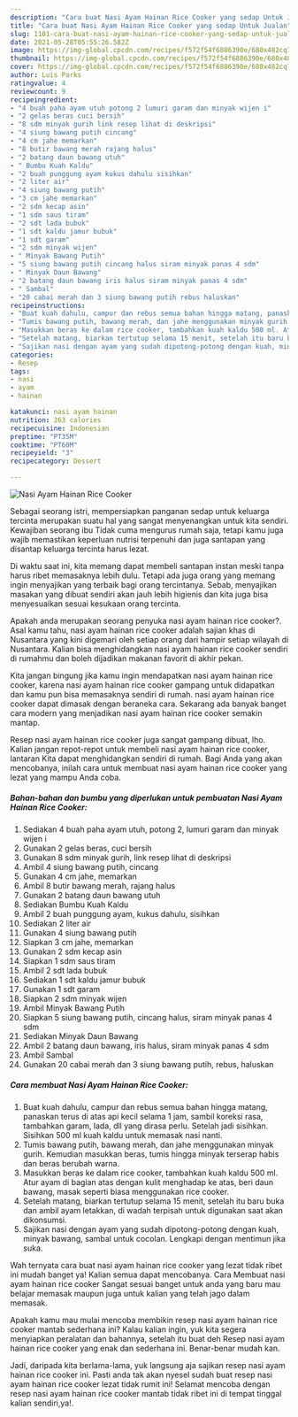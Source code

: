 ```yaml
---
description: "Cara buat Nasi Ayam Hainan Rice Cooker yang sedap Untuk Jualan"
title: "Cara buat Nasi Ayam Hainan Rice Cooker yang sedap Untuk Jualan"
slug: 1101-cara-buat-nasi-ayam-hainan-rice-cooker-yang-sedap-untuk-jualan
date: 2021-05-28T05:55:26.582Z
image: https://img-global.cpcdn.com/recipes/f572f54f6886390e/680x482cq70/nasi-ayam-hainan-rice-cooker-foto-resep-utama.jpg
thumbnail: https://img-global.cpcdn.com/recipes/f572f54f6886390e/680x482cq70/nasi-ayam-hainan-rice-cooker-foto-resep-utama.jpg
cover: https://img-global.cpcdn.com/recipes/f572f54f6886390e/680x482cq70/nasi-ayam-hainan-rice-cooker-foto-resep-utama.jpg
author: Luis Parks
ratingvalue: 4
reviewcount: 9
recipeingredient:
- "4 buah paha ayam utuh potong 2 lumuri garam dan minyak wijen i"
- "2 gelas beras cuci bersih"
- "8 sdm minyak gurih link resep lihat di deskripsi"
- "4 siung bawang putih cincang"
- "4 cm jahe memarkan"
- "8 butir bawang merah rajang halus"
- "2 batang daun bawang utuh"
- " Bumbu Kuah Kaldu"
- "2 buah punggung ayam kukus dahulu sisihkan"
- "2 liter air"
- "4 siung bawang putih"
- "3 cm jahe memarkan"
- "2 sdm kecap asin"
- "1 sdm saus tiram"
- "2 sdt lada bubuk"
- "1 sdt kaldu jamur bubuk"
- "1 sdt garam"
- "2 sdm minyak wijen"
- " Minyak Bawang Putih"
- "5 siung bawang putih cincang halus siram minyak panas 4 sdm"
- " Minyak Daun Bawang"
- "2 batang daun bawang iris halus siram minyak panas 4 sdm"
- " Sambal"
- "20 cabai merah dan 3 siung bawang putih rebus haluskan"
recipeinstructions:
- "Buat kuah dahulu, campur dan rebus semua bahan hingga matang, panaskan terus di atas api kecil selama 1 jam, sambil koreksi rasa, tambahkan garam, lada, dll yang dirasa perlu. Setelah jadi sisihkan. Sisihkan 500 ml kuah kaldu untuk memasak nasi nanti."
- "Tumis bawang putih, bawang merah, dan jahe menggunakan minyak gurih. Kemudian masukkan beras, tumis hingga minyak terserap habis dan beras berubah warna."
- "Masukkan beras ke dalam rice cooker, tambahkan kuah kaldu 500 ml. Atur ayam di bagian atas dengan kulit menghadap ke atas, beri daun bawang, masak seperti biasa menggunakan rice cooker."
- "Setelah matang, biarkan tertutup selama 15 menit, setelah itu baru buka dan ambil ayam letakkan, di wadah terpisah untuk digunakan saat akan dikonsumsi."
- "Sajikan nasi dengan ayam yang sudah dipotong-potong dengan kuah, minyak bawang, sambal untuk cocolan. Lengkapi dengan mentimun jika suka."
categories:
- Resep
tags:
- nasi
- ayam
- hainan

katakunci: nasi ayam hainan 
nutrition: 263 calories
recipecuisine: Indonesian
preptime: "PT35M"
cooktime: "PT60M"
recipeyield: "3"
recipecategory: Dessert

---
```



![Nasi Ayam Hainan Rice Cooker](https://img-global.cpcdn.com/recipes/f572f54f6886390e/680x482cq70/nasi-ayam-hainan-rice-cooker-foto-resep-utama.jpg)

Sebagai seorang istri, mempersiapkan panganan sedap untuk keluarga tercinta merupakan suatu hal yang sangat menyenangkan untuk kita sendiri. Kewajiban seorang ibu Tidak cuma mengurus rumah saja, tetapi kamu juga wajib memastikan keperluan nutrisi terpenuhi dan juga santapan yang disantap keluarga tercinta harus lezat.

Di waktu  saat ini, kita memang dapat membeli santapan instan meski tanpa harus ribet memasaknya lebih dulu. Tetapi ada juga orang yang memang ingin menyajikan yang terbaik bagi orang tercintanya. Sebab, menyajikan masakan yang dibuat sendiri akan jauh lebih higienis dan kita juga bisa menyesuaikan sesuai kesukaan orang tercinta. 



Apakah anda merupakan seorang penyuka nasi ayam hainan rice cooker?. Asal kamu tahu, nasi ayam hainan rice cooker adalah sajian khas di Nusantara yang kini digemari oleh setiap orang dari hampir setiap wilayah di Nusantara. Kalian bisa menghidangkan nasi ayam hainan rice cooker sendiri di rumahmu dan boleh dijadikan makanan favorit di akhir pekan.

Kita jangan bingung jika kamu ingin mendapatkan nasi ayam hainan rice cooker, karena nasi ayam hainan rice cooker gampang untuk didapatkan dan kamu pun bisa memasaknya sendiri di rumah. nasi ayam hainan rice cooker dapat dimasak dengan beraneka cara. Sekarang ada banyak banget cara modern yang menjadikan nasi ayam hainan rice cooker semakin mantap.

Resep nasi ayam hainan rice cooker juga sangat gampang dibuat, lho. Kalian jangan repot-repot untuk membeli nasi ayam hainan rice cooker, lantaran Kita dapat menghidangkan sendiri di rumah. Bagi Anda yang akan mencobanya, inilah cara untuk membuat nasi ayam hainan rice cooker yang lezat yang mampu Anda coba.

<!--inarticleads1-->

##### Bahan-bahan dan bumbu yang diperlukan untuk pembuatan Nasi Ayam Hainan Rice Cooker:

1. Sediakan 4 buah paha ayam utuh, potong 2, lumuri garam dan minyak wijen i
1. Gunakan 2 gelas beras, cuci bersih
1. Gunakan 8 sdm minyak gurih, link resep lihat di deskripsi
1. Ambil 4 siung bawang putih, cincang
1. Gunakan 4 cm jahe, memarkan
1. Ambil 8 butir bawang merah, rajang halus
1. Gunakan 2 batang daun bawang utuh
1. Sediakan  Bumbu Kuah Kaldu
1. Ambil 2 buah punggung ayam, kukus dahulu, sisihkan
1. Sediakan 2 liter air
1. Gunakan 4 siung bawang putih
1. Siapkan 3 cm jahe, memarkan
1. Gunakan 2 sdm kecap asin
1. Siapkan 1 sdm saus tiram
1. Ambil 2 sdt lada bubuk
1. Sediakan 1 sdt kaldu jamur bubuk
1. Gunakan 1 sdt garam
1. Siapkan 2 sdm minyak wijen
1. Ambil  Minyak Bawang Putih
1. Siapkan 5 siung bawang putih, cincang halus, siram minyak panas 4 sdm
1. Sediakan  Minyak Daun Bawang
1. Ambil 2 batang daun bawang, iris halus, siram minyak panas 4 sdm
1. Ambil  Sambal
1. Gunakan 20 cabai merah dan 3 siung bawang putih, rebus, haluskan




<!--inarticleads2-->

##### Cara membuat Nasi Ayam Hainan Rice Cooker:

1. Buat kuah dahulu, campur dan rebus semua bahan hingga matang, panaskan terus di atas api kecil selama 1 jam, sambil koreksi rasa, tambahkan garam, lada, dll yang dirasa perlu. Setelah jadi sisihkan. Sisihkan 500 ml kuah kaldu untuk memasak nasi nanti.
1. Tumis bawang putih, bawang merah, dan jahe menggunakan minyak gurih. Kemudian masukkan beras, tumis hingga minyak terserap habis dan beras berubah warna.
1. Masukkan beras ke dalam rice cooker, tambahkan kuah kaldu 500 ml. Atur ayam di bagian atas dengan kulit menghadap ke atas, beri daun bawang, masak seperti biasa menggunakan rice cooker.
1. Setelah matang, biarkan tertutup selama 15 menit, setelah itu baru buka dan ambil ayam letakkan, di wadah terpisah untuk digunakan saat akan dikonsumsi.
1. Sajikan nasi dengan ayam yang sudah dipotong-potong dengan kuah, minyak bawang, sambal untuk cocolan. Lengkapi dengan mentimun jika suka.




Wah ternyata cara buat nasi ayam hainan rice cooker yang lezat tidak ribet ini mudah banget ya! Kalian semua dapat mencobanya. Cara Membuat nasi ayam hainan rice cooker Sangat sesuai banget untuk anda yang baru mau belajar memasak maupun juga untuk kalian yang telah jago dalam memasak.

Apakah kamu mau mulai mencoba membikin resep nasi ayam hainan rice cooker mantab sederhana ini? Kalau kalian ingin, yuk kita segera menyiapkan peralatan dan bahannya, setelah itu buat deh Resep nasi ayam hainan rice cooker yang enak dan sederhana ini. Benar-benar mudah kan. 

Jadi, daripada kita berlama-lama, yuk langsung aja sajikan resep nasi ayam hainan rice cooker ini. Pasti anda tak akan nyesel sudah buat resep nasi ayam hainan rice cooker lezat tidak rumit ini! Selamat mencoba dengan resep nasi ayam hainan rice cooker mantab tidak ribet ini di tempat tinggal kalian sendiri,ya!.

